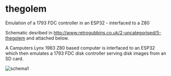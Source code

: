 # thegolem
Emulation of a 1793 FDC controller in an ESP32 - interfaced to a Z80


Schematic desribed in http://www.retrogubbins.co.uk/2-uncategorised/5-thegolem
and attached below.

A Camputers Lynx 1983 Z80 based computer is interfaced to an ESP32 which then emulates a 1793 FDC disk controller 
serving disk images from an SD card.

![schema1](https://user-images.githubusercontent.com/33138417/175977855-dd8dca5a-be01-4d34-a91d-d63a08472825.jpg)
